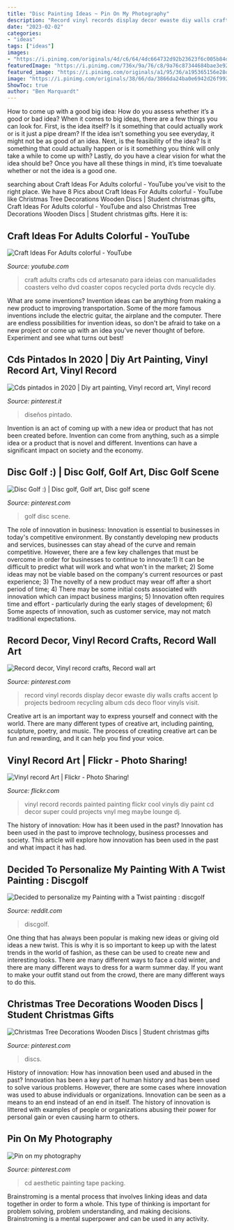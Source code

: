 ```yaml
---
title: "Disc Painting Ideas ~ Pin On My Photography"
description: "Record vinyl records display decor ewaste diy walls crafts accent lp projects bedroom recycling album cds deco floor vinyls visit"
date: "2023-02-02"
categories:
- "ideas"
tags: ["ideas"]
images:
- "https://i.pinimg.com/originals/4d/c6/64/4dc664732d92b23623f6c005b84d654e.jpg"
featuredImage: "https://i.pinimg.com/736x/9a/76/c8/9a76c87344684bae3e922bf03fc64275.jpg"
featured_image: "https://i.pinimg.com/originals/a1/95/36/a195365156e28d4c27f2442dbd3f4cb4.jpg"
image: "https://i.pinimg.com/originals/38/66/da/3866da24ba0e6942d26f992d9a743cf5.jpg"
ShowToc: true
author: "Ben Marquardt"
---
```



How to come up with a good big idea: How do you assess whether it’s a good or bad idea?
When it comes to big ideas, there are a few things you can look for. First, is the idea itself? Is it something that could actually work or is it just a pipe dream? If the idea isn’t something you see everyday, it might not be as good of an idea. Next, is the feasibility of the idea? Is it something that could actually happen or is it something you think will only take a while to come up with? Lastly, do you have a clear vision for what the idea should be? Once you have all these things in mind, it’s time toevaluate whether or not the idea is a good one.

	

		
searching about Craft Ideas For Adults colorful - YouTube you've visit to the right place. We have 8 Pics about Craft Ideas For Adults colorful - YouTube like Christmas Tree Decorations Wooden Discs | Student christmas gifts, Craft Ideas For Adults colorful - YouTube and also Christmas Tree Decorations Wooden Discs | Student christmas gifts. Here it is:
		
    
## Craft Ideas For Adults Colorful - YouTube

<img loading=lazy src="https://i.ytimg.com/vi/lNAZOzAftrs/hqdefault.jpg" onerror="this.onerror=null;this.src='https://tse2.mm.bing.net/th?id=OIP.5_sqoe9Lt0SWmXeVwWuPKgHaFj&amp;pid=15.1';" alt="Craft Ideas For Adults colorful - YouTube">

_Source: youtube.com_

>craft adults crafts cds cd artesanato para ideias con manualidades coasters velho dvd coaster copos recycled porta dvds recycle diy. 

	

What are some inventions?
Invention ideas can be anything from making a new product to improving transportation. Some of the more famous inventions include the electric guitar, the airplane and the computer. There are endless possibilities for invention ideas, so don't be afraid to take on a new project or come up with an idea you've never thought of before. Experiment and see what turns out best!

    
## Cds Pintados In 2020 | Diy Art Painting, Vinyl Record Art, Vinyl Record

<img loading=lazy src="https://i.pinimg.com/originals/a1/95/36/a195365156e28d4c27f2442dbd3f4cb4.jpg" onerror="this.onerror=null;this.src='https://tse1.mm.bing.net/th?id=OIP.3w2N6K7t11yB3rdXRM0vpgHaJ4&amp;pid=15.1';" alt="Cds pintados in 2020 | Diy art painting, Vinyl record art, Vinyl record">

_Source: pinterest.it_

>diseños pintado. 

	

Invention is an act of coming up with a new idea or product that has not been created before. Invention can come from anything, such as a simple idea or a product that is novel and different. Inventions can have a significant impact on society and the economy.

    
## Disc Golf :) | Disc Golf, Golf Art, Disc Golf Scene

<img loading=lazy src="https://i.pinimg.com/originals/38/66/da/3866da24ba0e6942d26f992d9a743cf5.jpg" onerror="this.onerror=null;this.src='https://tse2.mm.bing.net/th?id=OIP.Z0Hj_ywol5LgJps7qDP7kAHaJM&amp;pid=15.1';" alt="Disc Golf :) | Disc golf, Golf art, Disc golf scene">

_Source: pinterest.com_

>golf disc scene. 

	

The role of innovation in business:
Innovation is essential to businesses in today's competitive environment. By constantly developing new products and services, businesses can stay ahead of the curve and remain competitive. However, there are a few key challenges that must be overcome in order for businesses to continue to innovate:1) It can be difficult to predict what will work and what won't in the market; 2) Some ideas may not be viable based on the company's current resources or past experience; 3) The novelty of a new product may wear off after a short period of time; 4) There may be some initial costs associated with innovation which can impact business margins; 5) Innovation often requires time and effort - particularly during the early stages of development; 6) Some aspects of innovation, such as customer service, may not match traditional expectations.

    
## Record Decor, Vinyl Record Crafts, Record Wall Art

<img loading=lazy src="https://i.pinimg.com/736x/9a/76/c8/9a76c87344684bae3e922bf03fc64275.jpg" onerror="this.onerror=null;this.src='https://tse3.mm.bing.net/th?id=OIP.7WWsl_PO71P1BKF9vvAVZgHaLL&amp;pid=15.1';" alt="Record decor, Vinyl record crafts, Record wall art">

_Source: pinterest.com_

>record vinyl records display decor ewaste diy walls crafts accent lp projects bedroom recycling album cds deco floor vinyls visit. 

	

Creative art is an important way to express yourself and connect with the world. There are many different types of creative art, including painting, sculpture, poetry, and music. The process of creating creative art can be fun and rewarding, and it can help you find your voice.

    
## Vinyl Record Art | Flickr - Photo Sharing!

<img loading=lazy src="http://farm4.staticflickr.com/3131/2911348282_8e5d130531_z.jpg?zz=1" onerror="this.onerror=null;this.src='https://tse1.mm.bing.net/th?id=OIP.sO47hQ7OFZQQmnK1MpqbNAHaJ4&amp;pid=15.1';" alt="Vinyl record Art | Flickr - Photo Sharing!">

_Source: flickr.com_

>vinyl record records painted painting flickr cool vinyls diy paint cd decor super could projects vnyl meg maybe lounge dj. 

	

The history of innovation: How has it been used in the past?
Innovation has been used in the past to improve technology, business processes and society. This article will explore how innovation has been used in the past and what impact it has had.

    
## Decided To Personalize My Painting With A Twist Painting : Discgolf

<img loading=lazy src="https://i.redd.it/vrom8gm4x7431.jpg" onerror="this.onerror=null;this.src='https://tse2.mm.bing.net/th?id=OIP.QnBdL40k9LN1UbZeRIGA0QHaE_&amp;pid=15.1';" alt="Decided to personalize my Painting with a Twist painting : discgolf">

_Source: reddit.com_

>discgolf. 

	

One thing that has always been popular is making new ideas or giving old ideas a new twist. This is why it is so important to keep up with the latest trends in the world of fashion, as these can be used to create new and interesting looks. There are many different ways to face a cold winter, and there are many different ways to dress for a warm summer day. If you want to make your outfit stand out from the crowd, there are many different ways to do this.

    
## Christmas Tree Decorations Wooden Discs | Student Christmas Gifts

<img loading=lazy src="https://i.pinimg.com/originals/4d/c6/64/4dc664732d92b23623f6c005b84d654e.jpg" onerror="this.onerror=null;this.src='https://tse3.mm.bing.net/th?id=OIP.I2RO7mQBtL4M5scHpGSxJAHaJ4&amp;pid=15.1';" alt="Christmas Tree Decorations Wooden Discs | Student christmas gifts">

_Source: pinterest.com_

>discs. 

	

History of innovation: How has innovation been used and abused in the past?
Innovation has been a key part of human history and has been used to solve various problems. However, there are some cases where innovation was used to abuse individuals or organizations. Innovation can be seen as a means to an end instead of an end in itself. The history of innovation is littered with examples of people or organizations abusing their power for personal gain or even causing harm to others.

    
## Pin On My Photography

<img loading=lazy src="https://i.pinimg.com/736x/30/d1/76/30d1765f6a94d8f1a95a88407d4dca78.jpg" onerror="this.onerror=null;this.src='https://tse2.mm.bing.net/th?id=OIP.jgFR6y9ZGPEPOjXE5BntQgHaJ3&amp;pid=15.1';" alt="Pin on my photography">

_Source: pinterest.com_

>cd aesthetic painting tape packing. 

	

Brainstroming is a mental process that involves linking ideas and data together in order to form a whole. This type of thinking is important for problem solving, problem understanding, and making decisions. Brainstroming is a mental superpower and can be used in any activity.

